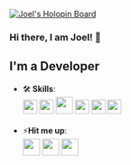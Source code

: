 
[![Joel's Holopin Board](https://holopin.me/joelmathewphilip)](https://holopin.io/@joelmathewphilip)
<h3>Hi there, I am Joel! 👋</h3>


<h2>I'm a Developer</h2>
<ul>

<li>🛠️<b> Skills</b>: <br><div><a href="#"><img src="https://user-images.githubusercontent.com/45589731/197844496-1a8a2666-ca27-4166-a616-cdab460835f4.png" width="25"></a>
 <a href="#"><img src="https://upload.wikimedia.org/wikipedia/commons/thumb/7/7d/Microsoft_.NET_logo.svg/1200px-Microsoft_.NET_logo.svg.png" width="25"></a>
 <a href="#"><img src="https://upload.wikimedia.org/wikipedia/commons/thumb/a/a7/React-icon.svg/2300px-React-icon.svg.png" width="30"></a> 
 <a href="#"><img src="https://www.gstatic.com/devrel-devsite/prod/v329b39deca73fc0f4b4862903640085cfb4d3102e48d211dd97ad63f3860a376/firebase/images/touchicon-180.png" width="25"></a>
 <a href="#"><img src="https://upload.wikimedia.org/wikipedia/commons/thumb/f/fa/Microsoft_Azure.svg/1200px-Microsoft_Azure.svg.png" width="25"></a>
 <a href="#"><img src="https://avatars.githubusercontent.com/u/2918581?s=200&v=4" width="25"/></div></a></li>

<br>

<li>⚡<b>Hit me up</b>: 
<div><a href="https://www.linkedin.com/in/joel-mathew-philip-410b93179/"><img src="https://user-images.githubusercontent.com/45589731/197844270-e05afdcd-9b18-4837-aee1-4e859c8a0d85.png" width="30"></a>    <a href="https://www.instagram.com/_joule_/"><img src="https://user-images.githubusercontent.com/45589731/197844160-f0ec80fc-c94c-469c-bd75-3c3e974760fe.png" width="30"></a>   <a href="https://leetcode.com/joelmathew2809/"><img src="https://upload.wikimedia.org/wikipedia/commons/1/19/LeetCode_logo_black.png" width="30"></a></div></li>

</ul>

<!---
joelmathewphilip/joelmathewphilip is a ✨ special ✨ repository because its `README.md` (this file) appears on your GitHub profile.
You can click the Preview link to take a look at your changes.
--->
